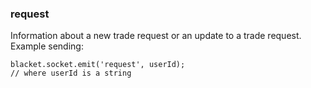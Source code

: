 ### request
Information about a new trade request or an update to a trade request.<br>
Example sending:
```
blacket.socket.emit('request', userId);
// where userId is a string
```